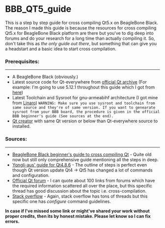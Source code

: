 # BBB_QT5_guide
This is a step by step guide for cross compiling Qt5.x on BeagleBone Black. The reason I made this guide is because the resources for cross compiling Qt5.x for BeagleBone Black platform are there but you've to dig deep into forums and do your research for a long time than actually compiling it. So, don't take this as *the only guide out there*, but something that can give you a headstart and a basic idea to start cross compilation.

### Prerequisites:
---------
- A BeagleBone Black (obviously.)
- Latest source code for Qt-everywhere from [official Qt archive](https://download.qt.io/archive/qt/) (For example: I'm going to use 5.12.1 throughout this guide which I got from [here](https://download.qt.io/archive/qt/5.12/5.12.1/single/))
- Latest Toolchain and Sysroot for gnu-armeabihf architecture (I got mine from [Linaro](https://releases.linaro.org/components/toolchain/binaries/latest-7/arm-linux-gnueabihf/)) 
`WARNING: Make sure you use sysroot and toolchain from same source and they're of same version. If you want to genearate sysroot from your BBB board, the procedure is given in the official BBB beginner's guide (See sources at the end).`
- [Qt creator](https://www.qt.io/offline-installers) with same Qt version or below than Qt-everywhere source to installed. 

### Sources:
---------
- [BeagleBone Black beginner's guide to cross compiling Qt](https://wiki.qt.io/BeagleBone_Black_Beginners_Guide) - Quite old now but still only comprehensive guide mentioning all the steps in deep.
- [Yongli-aus' guide for Qt4.8.6](https://github.com/yongli-aus/qt-4.8.6-cross-compile-for-beaglebone-black) - The outline of steps is perfect even though Qt version update Qt4 -> Qt5 has changed a lot of commands and configuration.
- [Official Qt forum](https://forum.qt.io/topic/75565/i-need-a-qmake-for-the-beaglebone-black/13) - I can quote about 100 links from forums which have the required information scattered all over the place, but this specific thread has good discussion about the topic i.e. cross-compilation.
- [Stack overflow](https://stackoverflow.com/questions/44529558/qt-configure-issue-with-cross-compilation-device-and-xplatform) - Again, stack overflow has tons of threads but this specific one has *configure* command guidelines.

**In case if I've missed some link or might've shared your work without proper credits, then its by honest mistake. Please let know so I can fix errors.**